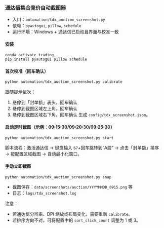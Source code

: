 ### 通达信集合竞价自动截图器

- 入口：`automation/tdx_auction_screenshot.py`
- 依赖：`pyautogui`, `pillow`, `schedule`
- 运行环境：Windows + 通达信已启动且界面与校准一致

#### 安装
```bash
conda activate trading
pip install pyautogui pillow schedule
```

#### 首次校准（回车确认）
```bash
python automation/tdx_auction_screenshot.py calibrate
```
跟随提示依次：
1) 悬停到「封单额」表头，回车确认
2) 悬停到截图区域左上角，回车确认
3) 悬停到截图区域右下角，回车确认
生成 `config/tdx_screenshot.json`。

#### 启动定时截图（示例：09:15:30/09:20:30/09:25:30）
```bash
python automation/tdx_auction_screenshot.py start
```
脚本流程：激活通达信 → 键盘输入 `67`+回车跳转到“A股” → 点击「封单额」排序 → 按配置区域截图 → 自动最小化窗口。

#### 手动立即截图
```bash
python automation/tdx_auction_screenshot.py snap
```

- 截图保存：`data/screenshots/auction/YYYYMMDD_0915.png` 等
- 日志：`logs/tdx_screenshot.log`

注意：
- 若通达信分辨率、DPI 缩放或布局变化，需要重新 `calibrate`。
- 若排序方向不对，可将配置中的 `sort_click_count` 调整为 1 或 3。 